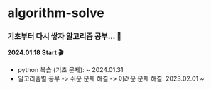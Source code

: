 # algorithm-solve
### 기초부터 다시 쌓자 알고리즘 공부... 🥲
**2024.01.18 Start 🎬**

- python 복습 (기초 문제): ~ 2024.01.31
- 알고리즘별 공부 -> 쉬운 문제 해결 -> 어려운 문제 해결: 2023.02.01 ~
